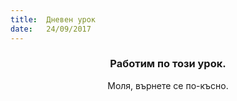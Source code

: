 ```yaml
---
title:  Дневен урок
date:   24/09/2017
---
```


### <center>Работим по този урок.</center>
<center>Моля, върнете се по-късно.</center>